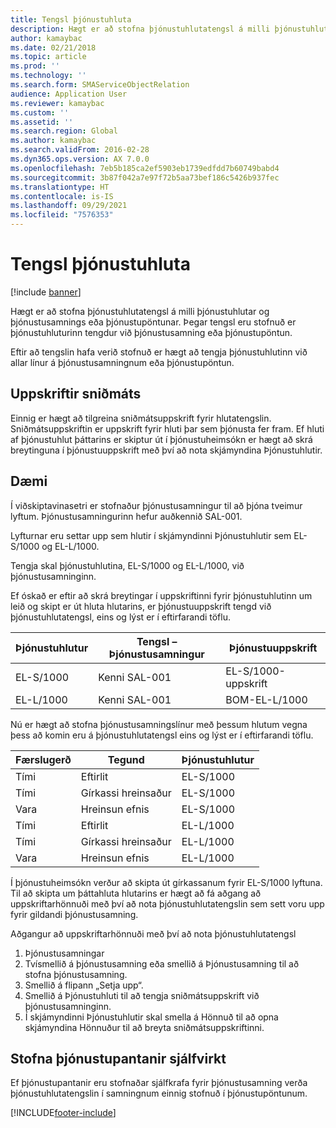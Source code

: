 ```yaml
---
title: Tengsl þjónustuhluta
description: Hægt er að stofna þjónustuhlutatengsl á milli þjónustuhlutar og þjónustusamnings eða þjónustupöntunar.
author: kamaybac
ms.date: 02/21/2018
ms.topic: article
ms.prod: ''
ms.technology: ''
ms.search.form: SMAServiceObjectRelation
audience: Application User
ms.reviewer: kamaybac
ms.custom: ''
ms.assetid: ''
ms.search.region: Global
ms.author: kamaybac
ms.search.validFrom: 2016-02-28
ms.dyn365.ops.version: AX 7.0.0
ms.openlocfilehash: 7eb5b185ca2ef5903eb1739edfdd7b60749babd4
ms.sourcegitcommit: 3b87f042a7e97f72b5aa73bef186c5426b937fec
ms.translationtype: HT
ms.contentlocale: is-IS
ms.lasthandoff: 09/29/2021
ms.locfileid: "7576353"
---
```

# <a name="service-object-relations"></a>Tengsl þjónustuhluta 

[!include [banner](../includes/banner.md)]

Hægt er að stofna þjónustuhlutatengsl á milli þjónustuhlutar og þjónustusamnings eða þjónustupöntunar. Þegar tengsl eru stofnuð er þjónustuhluturinn tengdur við þjónustusamning eða þjónustupöntun.

Eftir að tengslin hafa verið stofnuð er hægt að tengja þjónustuhlutinn við allar línur á þjónustusamningnum eða þjónustupöntun.

## <a name="template-boms"></a>Uppskriftir sniðmáts

Einnig er hægt að tilgreina sniðmátsuppskrift fyrir hlutatengslin. Sniðmátsuppskriftin er uppskrift fyrir hluti þar sem þjónusta fer fram. Ef hluti af þjónustuhlut þáttarins er skiptur út í þjónustuheimsókn er hægt að skrá breytinguna í þjónustuuppskrift með því að nota skjámyndina Þjónustuhlutir.

## <a name="example"></a>Dæmi

Í viðskiptavinasetri er stofnaður þjónustusamningur til að þjóna tveimur lyftum.
Þjónustusamningurinn hefur auðkennið SAL-001.

Lyfturnar eru settar upp sem hlutir í skjámyndinni Þjónustuhlutir sem EL-S/1000 og EL-L/1000.

Tengja skal þjónustuhlutina, EL-S/1000 og EL-L/1000, við þjónustusamninginn.

Ef óskað er eftir að skrá breytingar í uppskriftinni fyrir þjónustuhlutinn um leið og skipt er út hluta hlutarins, er þjónustuuppskrift tengd við þjónustuhlutatengsl, eins og lýst er í eftirfarandi töflu.

| Þjónustuhlutur | Tengsl – Þjónustusamningur | Þjónustuuppskrift   |
|----------------|------------------------------|---------------|
| EL-S/1000      | Kenni SAL-001                   | EL-S/1000-uppskrift |
| EL-L/1000      | Kenni SAL-001                   | BOM-EL-L/1000 |

Nú er hægt að stofna þjónustusamningslínur með þessum hlutum vegna þess að komin eru á þjónustuhlutatengsl eins og lýst er í eftirfarandi töflu.

| Færslugerð | Tegund           | Þjónustuhlutur |
|------------------|--------------------|----------------|
| Tími             | Eftirlit         | EL-S/1000      |
| Tími             | Gírkassi hreinsaður  | EL-S/1000      |
| Vara             | Hreinsun efnis | EL-S/1000      |
| Tími             | Eftirlit         | EL-L/1000      |
| Tími             | Gírkassi hreinsaður   | EL-L/1000      |
| Vara             | Hreinsun efnis | EL-L/1000      |

Í þjónustuheimsókn verður að skipta út gírkassanum fyrir EL-S/1000 lyftuna. Til að skipta um þáttahluta hlutarins er hægt að fá aðgang að uppskriftarhönnuði með því að nota þjónustuhlutatengslin sem sett voru upp fyrir gildandi þjónustusamning.

Aðgangur að uppskriftarhönnuði með því að nota þjónustuhlutatengsl

1. Þjónustusamningar
2. Tvísmellið á þjónustusamning eða smellið á Þjónustusamning til að stofna þjónustusamning.
3. Smellið á flipann „Setja upp“.
4. Smellið á Þjónustuhluti til að tengja sniðmátsuppskrift við þjónustusamninginn.
5. Í skjámyndinni Þjónustuhlutir skal smella á Hönnuð til að opna skjámyndina Hönnuður til að breyta sniðmátsuppskriftinni.

## <a name="automatically-created-service-orders"></a>Stofna þjónustupantanir sjálfvirkt

Ef þjónustupantanir eru stofnaðar sjálfkrafa fyrir þjónustusamning verða þjónustuhlutatengslin í samningnum einnig stofnuð í þjónustupöntunum.



[!INCLUDE[footer-include](../../includes/footer-banner.md)]